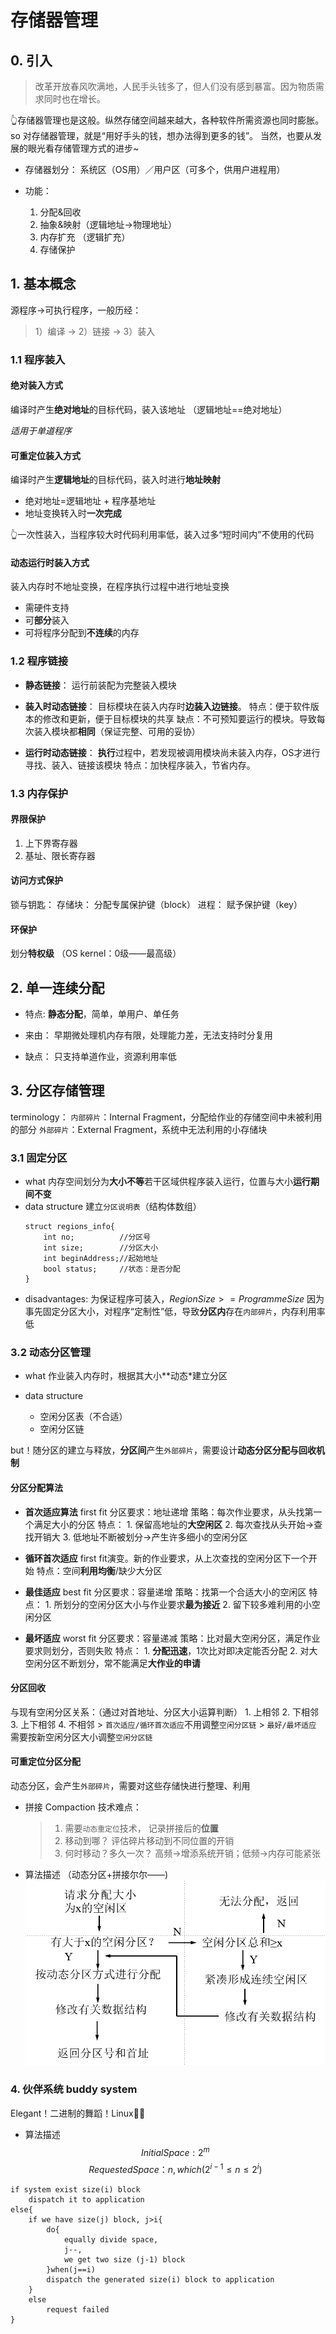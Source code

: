 # 存储器管理

## 0. 引入
> 改革开放春风吹满地，人民手头钱多了，但人们没有感到暴富。因为物质需求同时也在增长。

👆存储器管理也是这般。纵然存储空间越来越大，各种软件所需资源也同时膨胀。so 对存储器管理，就是“用好手头的钱，想办法得到更多的钱”。
当然，也要从发展的眼光看存储管理方式的进步~

- 存储器划分：
    系统区（OS用）／用户区（可多个，供用户进程用）

- 功能：
    1. 分配&回收
    2. 抽象&映射（逻辑地址→物理地址）
    3. 内存扩充 （逻辑扩充）
    4. 存储保护

## 1. 基本概念
源程序→可执行程序，一般历经：
> 1）编译 → 2）链接 → 3）装入
### 1.1 程序装入

#### 绝对装入方式
编译时产生**绝对地址**的目标代码，装入该地址
（逻辑地址==绝对地址）

*适用于单道程序*
#### 可重定位装入方式
编译时产生**逻辑地址**的目标代码，装入时进行**地址映射**
- 绝对地址=逻辑地址 + 程序基地址
- 地址变换转入时**一次完成**

👆一次性装入，当程序较大时代码利用率低，装入过多“短时间内”不使用的代码
#### 动态运行时装入方式
装入内存时不地址变换，在程序执行过程中进行地址变换
- 需硬件支持
- 可**部分**装入
- 可将程序分配到**不连续**的内存

### 1.2 程序链接
- **静态链接**：
    运行前装配为完整装入模块

- **装入时动态链接**：
    目标模块在装入内存时**边装入边链接**。
    特点：便于软件版本的修改和更新，便于目标模块的共享
    缺点：不可预知要运行的模块。导致每次装入模块都**相同**（保证完整、可用的妥协）

- **运行时动态链接**：
    **执行**过程中，若发现被调用模块尚未装入内存，OS才进行寻找、装入、链接该模块
    特点：加快程序装入，节省内存。


### 1.3 内存保护

#### 界限保护
1. 上下界寄存器
2. 基址、限长寄存器

#### 访问方式保护
锁与钥匙：
存储块： 分配专属保护键（block）
进程： 赋予保护键（key）

#### 环保护
划分**特权级**
（OS kernel：0级——最高级）

## 2. 单一连续分配
- 特点:
    **静态分配**，简单，单用户、单任务

- 来由：
    早期微处理机内存有限，处理能力差，无法支持时分复用

- 缺点：
    只支持单道作业，资源利用率低

## 3. 分区存储管理
terminology：
`内部碎片`：Internal Fragment，分配给作业的存储空间中未被利用的部分
`外部碎片`：External Fragment，系统中无法利用的小存储块
### 3.1 固定分区
- what
    内存空间划分为**大小不等**若干区域供程序装入运行，位置与大小**运行期间不变**
- data structure
    建立`分区说明表`（结构体数组）
    ```
    struct regions_info{
        int no;          //分区号
        int size;        //分区大小
        int beginAddress;//起始地址
        bool status;     //状态：是否分配
    }
    ```
- disadvantages:
    为保证程序可装入，$RegionSize >= ProgrammeSize$
    因为事先固定分区大小，对程序“定制性”低，导致**分区内**存在`内部碎片`，内存利用率低

### 3.2 动态分区管理
- what
    作业装入内存时，根据其大小**动态*建立分区

- data structure
    - 空闲分区表（不合适）
    - 空闲分区链

but！随分区的建立与释放，**分区间**产生`外部碎片`，需要设计**动态分区分配与回收机制**

#### 分区分配算法
- **首次适应算法**
    first fit
    分区要求：地址递增 
    策略：每次作业要求，从头找第一个满足大小的分区
    特点：
        1. 保留高地址的**大空闲区**
        2. 每次查找从头开始→查找开销大
        3. 低地址不断被划分→产生许多细小的空闲分区
        
- **循环首次适应**
    first fit演变。新的作业要求，从上次查找的空闲分区下一个开始
    特点：空间**利用均衡**/缺少大分区
- **最佳适应**
    best fit
    分区要求：容量递增
    策略：找第一个合适大小的空闲区
    特点：
        1. 所划分的空闲分区大小与作业要求**最为接近**
        2. 留下较多难利用的小空闲分区
- **最坏适应**
    worst fit
    分区要求：容量递减
    策略：比对最大空闲分区，满足作业要求则划分，否则失败
    特点：
        1. **分配迅速**，1次比对即决定能否分配
        2. 对大空闲分区不断划分，常不能满足**大作业的申请**

#### 分区回收
与现有空闲分区关系：（通过对首地址、分区大小运算判断）
    1. 上相邻
    2. 下相邻
    3. 上下相邻
    4. 不相邻
    > `首次适应/循环首次适应`不用调整`空闲分区链`
    >  `最好/最坏适应` 需要按新空闲分区大小调整`空闲分区链`

#### 可重定位分区分配
动态分区，会产生`外部碎片`，需要对这些存储快进行整理、利用
- 拼接 Compaction
    技术难点：
    > 1. 需要`动态重定位`技术， 记录拼接后的**位置**
    > 2. 移动到哪？ 评估碎片移动到不同位置的开销
    > 3. 何时移动？多久一次？ 高频→增添系统开销；低频→内存可能紧张

- 算法描述
（动态分区+拼接尔尔——)
![](./images/5compaction.png)

### 4. 伙伴系统 buddy system
Elegant！二进制的舞蹈！Linux🐂🍺

- 算法描述
$$Initial Space:2^m$$
$$Requested Space：n ,which (2^{i-1}\leq n\leq 2^i)$$
```pseudo
if system exist size(i) block
    dispatch it to application
else{
    if we have size(j) block, j>i{
        do{
            equally divide space,
            j--,
            we get two size (j-1) block
        }when(j==i)
        dispatch the generated size(i) block to application
    }
    else
        request failed
} 
``` 
